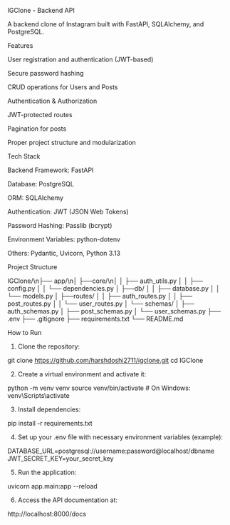 IGClone - Backend API

A backend clone of Instagram built with FastAPI, SQLAlchemy, and PostgreSQL.

Features

User registration and authentication (JWT-based)

Secure password hashing

CRUD operations for Users and Posts

Authentication & Authorization

JWT-protected routes

Pagination for posts

Proper project structure and modularization


Tech Stack

Backend Framework: FastAPI

Database: PostgreSQL

ORM: SQLAlchemy

Authentication: JWT (JSON Web Tokens)

Password Hashing: Passlib (bcrypt)

Environment Variables: python-dotenv

Others: Pydantic, Uvicorn, Python 3.13

Project Structure

IGClone/\n├── app/\n│   ├──core/\n│   │   ├── auth_utils.py
│   │   ├── config.py
│   │   └── dependencies.py
│   ├──db/
│   │   ├── database.py
│   │   └── models.py
│   ├──routes/
│   │   ├── auth_routes.py
│   │   ├── post_routes.py
│   │   └── user_routes.py
│   └── schemas/
│       ├── auth_schemas.py
│       ├── post_schemas.py
│       └── user_schemas.py
├── .env
├── .gitignore
├── requirements.txt
└── README.md

How to Run

1. Clone the repository:

git clone https://github.com/harshdoshi2711/igclone.git
cd IGClone


2. Create a virtual environment and activate it:

python -m venv venv
source venv/bin/activate # On Windows: venv\Scripts\activate


3. Install dependencies:

pip install -r requirements.txt


4. Set up your .env file with necessary environment variables (example):

DATABASE_URL=postgresql://username:password@localhost/dbname
JWT_SECRET_KEY=your_secret_key


5. Run the application:

uvicorn app.main:app --reload


6. Access the API documentation at:

http://localhost:8000/docs
